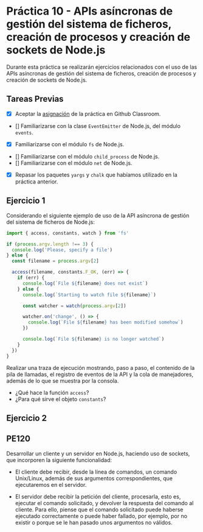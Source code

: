 # Práctica 10 - APIs asíncronas de gestión del sistema de ficheros, creación de procesos y creación de sockets de Node.js

Durante esta práctica se realizarán ejercicios relacionados con el uso de las APIs asíncronas de gestión del sistema de ficheros, creación de procesos y creación de sockets de Node.js.

## Tareas Previas

- [x] Aceptar la [asignación](https://classroom.github.com/a/NApXvVde) de la práctica en Github Classroom.
- [] Familiarizarse con la clase `EventEmitter` de Node.js, del módulo `events`.
- [x] Familiarizarse con el módulo `fs` de Node.js.
- [] Familiarizarse con el módulo `child_process` de Node.js.
- [] Familiarizarse con el módulo `net` de Node.js.
- [x] Repasar los paquetes `yargs` y `chalk` que habíamos utilizado en la práctica anterior.

## Ejercicio 1

Considerando el siguiente ejemplo de uso de la API asíncrona de gestión del sistema de ficheros de Node.js:

```typescript
import { access, constants, watch } from 'fs'

if (process.argv.length !== 3) {
  console.log('Please, specify a file')
} else {
  const filename = process.argv[2]

  access(filename, constants.F_OK, (err) => {
    if (err) {
      console.log(`File ${filename} does not exist`)
    } else {
      console.log(`Starting to watch file ${filename}`)

      const watcher = watch(process.argv[2])

      watcher.on('change', () => {
        console.log(`File ${filename} has been modified somehow`)
      })

      console.log(`File ${filename} is no longer watched`)
    }
  })
}
```

Realizar una traza de ejecución mostrando, paso a paso, el contenido de la pila de llamadas, el registro de eventos de la API y la cola de manejadores, además de lo que se muestra por la consola.

- ¿Qué hace la función `access`?
- ¿Para qué sirve el objeto `constants`?

## Ejercicio 2

## PE120

Desarrollar un cliente y un servidor en Node.js, haciendo uso de sockets, que incorporen la siguiente funcionalidad:

- El cliente debe recibir, desde la línea de comandos, un comando Unix/Linux, además de sus argumentos correspondientes, que ejecutaremos en el servidor.

- El servidor debe recibir la petición del cliente, procesarla, esto es, ejecutar el comando solicitado, y devolver la respuesta del comando al cliente. Para ello, piense que el comando solicitado puede haberse ejecutado correctamente o puede haber fallado, por ejemplo, por no existir o porque se le han pasado unos argumentos no válidos.
